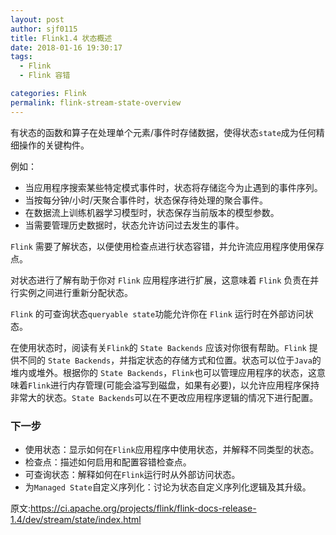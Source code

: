 ```yaml
---
layout: post
author: sjf0115
title: Flink1.4 状态概述
date: 2018-01-16 19:30:17
tags:
  - Flink
  - Flink 容错

categories: Flink
permalink: flink-stream-state-overview
---
```


有状态的函数和算子在处理单个元素/事件时存储数据，使得状态`state`成为任何精细操作的关键构件。

例如：
- 当应用程序搜索某些特定模式事件时，状态将存储迄今为止遇到的事件序列。
- 当按每分钟/小时/天聚合事件时，状态保存待处理的聚合事件。
- 在数据流上训练机器学习模型时，状态保存当前版本的模型参数。
- 当需要管理历史数据时，状态允许访问过去发生的事件。

`Flink` 需要了解状态，以便使用检查点进行状态容错，并允许流应用程序使用保存点。

对状态进行了解有助于你对 `Flink` 应用程序进行扩展，这意味着 `Flink` 负责在并行实例之间进行重新分配状态。

`Flink` 的可查询状态`queryable state`功能允许你在 `Flink` 运行时在外部访问状态。

在使用状态时，阅读有关`Flink`的 `State Backends` 应该对你很有帮助。`Flink` 提供不同的 `State Backends`，并指定状态的存储方式和位置。状态可以位于`Java`的堆内或堆外。根据你的 `State Backends`，`Flink`也可以管理应用程序的状态，这意味着`Flink`进行内存管理(可能会溢写到磁盘，如果有必要)，以允许应用程序保持非常大的状态。`State Backends`可以在不更改应用程序逻辑的情况下进行配置。

### 下一步

- 使用状态：显示如何在`Flink`应用程序中使用状态，并解释不同类型的状态。
- 检查点：描述如何启用和配置容错检查点。
- 可查询状态：解释如何在`Flink`运行时从外部访问状态。
- 为`Managed State`自定义序列化：讨论为状态自定义序列化逻辑及其升级。

原文:https://ci.apache.org/projects/flink/flink-docs-release-1.4/dev/stream/state/index.html

